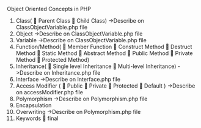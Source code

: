 Object Oriented Concepts in PHP
1)	Class(
    	Parent Class
    	Child Class) ->Describe on ClassObjectVariable.php file
2)	Object ->Describe on ClassObjectVariable.php file
3)	Variable ->Describe on ClassObjectVariable.php file
4)	Function/Method(
    	Member Function
    	Construct Method
    	Destruct Method
    	Static Method
    	Abstract Method
    	Public Method
    	Private Method
    	Protected Method)
5)	Inheritance(
    	Single level Inheritance
    	Multi-level Inheritance) ->Describe on Inheritance.php file
6)	Interface ->Describe on Interface.php file
7)	Access Modifier (
    	Public 
    	Private
    	Protected
    	Default ) ->Describe on accessModifier.php file
8)	Polymorphism ->Describe on Polymorphism.php file
9)	Encapsulation 
10)	Overwriting ->Describe on Polymorphism.php file
11)	Keywords
    	final